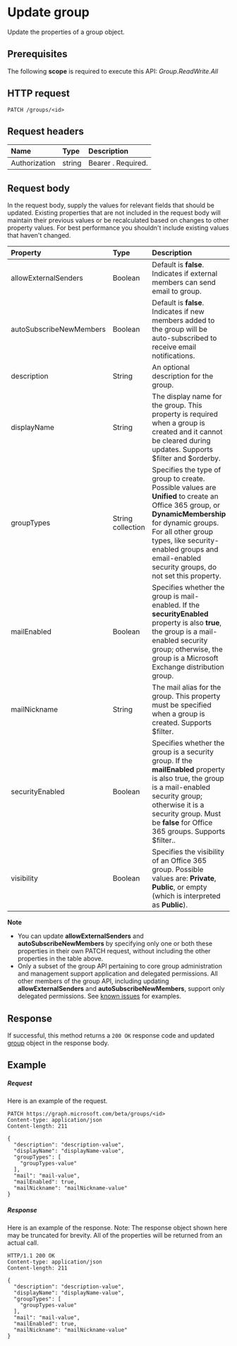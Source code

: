 # Update group

Update the properties of a group object.
## Prerequisites
The following **scope** is required to execute this API: *Group.ReadWrite.All*

## HTTP request
<!-- { "blockType": "ignored" } -->
```http
PATCH /groups/<id>
```
## Request headers
| Name       | Type | Description|
|:-----------|:------|:----------|
| Authorization  | string  | Bearer <token>. Required. |

## Request body
In the request body, supply the values for relevant fields that should be updated. Existing properties that are not included in the request body will maintain their previous values or be recalculated based on changes to other property values. For best performance you shouldn't include existing values that haven't changed.

| Property	   | Type	|Description|
|:---------------|:--------|:----------|
|allowExternalSenders|Boolean|Default is **false**. Indicates if external members can send email to group.|
|autoSubscribeNewMembers|Boolean|Default is **false**. Indicates if new members added to the group will be auto-subscribed to receive email notifications.|
|description|String|An optional description for the group. |
|displayName|String|The display name for the group. This property is required when a group is created and it cannot be cleared during updates. Supports $filter and $orderby.|
|groupTypes|String collection|Specifies the type of group to create. Possible values are **Unified** to create an Office 365 group, or **DynamicMembership** for dynamic groups.  For all other group types, like security-enabled groups and email-enabled security groups, do not set this property.|
|mailEnabled|Boolean|Specifies whether the group is mail-enabled. If the **securityEnabled** property is also **true**, the group is a mail-enabled security group; otherwise, the group is a Microsoft Exchange distribution group.|
|mailNickname|String|The mail alias for the group. This property must be specified when a group is created. Supports $filter.|
|securityEnabled|Boolean|Specifies whether the group is a security group. If the **mailEnabled** property is also true, the group is a mail-enabled security group; otherwise it is a security group. Must be **false** for Office 365 groups. Supports $filter..|
|visibility|Boolean|Specifies the visibility of an Office 365 group. Possible values are: **Private**, **Public**, or empty (which is interpreted as **Public**).|


**Note**

- You can update **allowExternalSenders** and **autoSubscribeNewMembers** by specifying only one or both these properties in their own PATCH request, 
without including the other properties in the table above.
- Only a subset of the group API pertaining to core group administration and management support application 
and delegated permissions. All other members of the group API, including updating  **allowExternalSenders** and **autoSubscribeNewMembers**, 
support only delegated permissions. See [known issues](https://graph.microsoft.io/en-us/docs/overview/release_notes#group-permission-scopes) for examples.


## Response
If successful, this method returns a `200 OK` response code and updated [group](../resources/group.md) object in the response body.
## Example
##### Request
Here is an example of the request.
<!-- {
  "blockType": "request",
  "name": "update_group"
}-->
```http
PATCH https://graph.microsoft.com/beta/groups/<id>
Content-type: application/json
Content-length: 211

{
  "description": "description-value",
  "displayName": "displayName-value",
  "groupTypes": [
    "groupTypes-value"
  ],
  "mail": "mail-value",
  "mailEnabled": true,
  "mailNickname": "mailNickname-value"
}
```
##### Response
Here is an example of the response. Note: The response object shown here may be truncated for brevity. All of the properties will be returned from an actual call.
<!-- {
  "blockType": "response",
  "truncated": true,
  "@odata.type": "microsoft.graph.group"
} -->
```http
HTTP/1.1 200 OK
Content-type: application/json
Content-length: 211

{
  "description": "description-value",
  "displayName": "displayName-value",
  "groupTypes": [
    "groupTypes-value"
  ],
  "mail": "mail-value",
  "mailEnabled": true,
  "mailNickname": "mailNickname-value"
}
```

<!-- uuid: 8fcb5dbc-d5aa-4681-8e31-b001d5168d79
2015-10-25 14:57:30 UTC -->
<!-- {
  "type": "#page.annotation",
  "description": "Update group",
  "keywords": "",
  "section": "documentation",
  "tocPath": ""
}-->